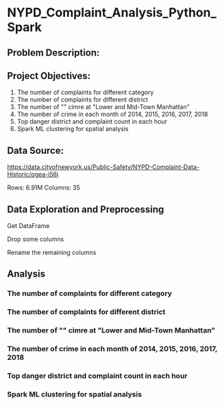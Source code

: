 # NYPD_Complaint_Analysis_Python_Spark

## Problem Description:

## Project Objectives:
  1. The number of complaints for different category
  2. The number of complaints for different district
  3. The number of "" cimre at "Lower and Mid-Town Manhattan"
  4. The number of crime in each month of 2014, 2015, 2016, 2017, 2018
  5. Top danger district and complaint count in each hour
  6. Spark ML clustering for spatial analysis

## Data Source:
https://data.cityofnewyork.us/Public-Safety/NYPD-Complaint-Data-Historic/qgea-i56i

Rows: 6.91M
Columns: 35

## Data Exploration and Preprocessing
  Get DataFrame
  
  Drop some columns
  
  Rename the remaining columns
  
## Analysis
### The number of complaints for different category

### The number of complaints for different district

### The number of "" cimre at "Lower and Mid-Town Manhattan"

### The number of crime in each month of 2014, 2015, 2016, 2017, 2018

### Top danger district and complaint count in each hour

### Spark ML clustering for spatial analysis
